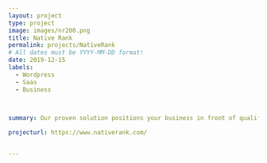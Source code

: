 ```yaml
---
layout: project
type: project
image: images/nr200.png
title: Native Rank
permalink: projects/NativeRank
# All dates must be YYYY-MM-DD format!
date: 2019-12-15
labels:
  - Wordpress
  - Saas
  - Business
 


summary: Our proven solution positions your business in front of qualified customers searching for your products and services, delivering increased customer engagement and acquisition to dominate your market.coupons and polls. Phojis can be embedded in existing apps, push notifications, emails, and more.

projecturl: https://www.nativerank.com/


---
```

